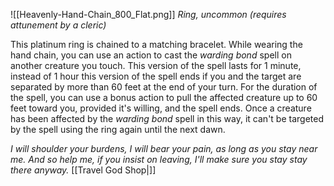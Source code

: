 ![[Heavenly-Hand-Chain_800_Flat.png]]
*Ring, uncommon (requires attunement by a cleric)*

This platinum ring is chained to a matching bracelet. While wearing the hand chain, you can use an action to cast the *warding bond* spell on another creature you touch. This version of the spell lasts for 1 minute, instead of 1 hour this version of the spell ends if you and the target are separated by more than 60 feet at the end of your turn. For the duration of the spell, you can use a bonus action to pull the affected creature up to 60 feet toward you, provided it's willing, and the spell ends. Once a creature has been affected by the *warding bond* spell in this way, it can't be targeted by the spell using the ring again until the next dawn.

*I will shoulder your burdens, I will bear your pain, as long as you stay near me.*
*And so help me, if you insist on leaving, I'll make sure you stay stay there anyway.*
[[Travel God Shop|]]